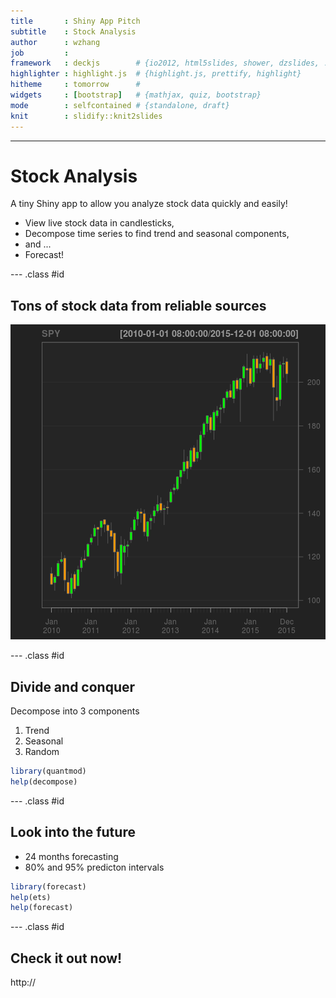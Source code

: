 ```yaml
---
title       : Shiny App Pitch 
subtitle    : Stock Analysis
author      : wzhang
job         : 
framework   : deckjs        # {io2012, html5slides, shower, dzslides, ...}
highlighter : highlight.js  # {highlight.js, prettify, highlight}
hitheme     : tomorrow      # 
widgets     : [bootstrap]   # {mathjax, quiz, bootstrap}
mode        : selfcontained # {standalone, draft}
knit        : slidify::knit2slides
---
```


<style type="text/css">
body {background:grey transparent;
}
</style>

---

# Stock Analysis

A tiny Shiny app to allow you analyze stock data quickly and easily!

- View live stock data in candlesticks,
- Decompose time series to find trend and seasonal components,
- and ...
- Forecast!


--- .class #id 

## Tons of stock data from reliable sources

![plot of chunk unnamed-chunk-1](assets/fig/unnamed-chunk-1-1.png)

--- .class #id

## Divide and conquer

Decompose into 3 components

1. Trend
2. Seasonal
3. Random 


```r
library(quantmod)
help(decompose)
```

--- .class #id


## Look into the future

- 24 months forecasting
- 80% and 95% predicton intervals


```r
library(forecast)
help(ets)
help(forecast)
```

--- .class #id

## Check it out now!

http://

